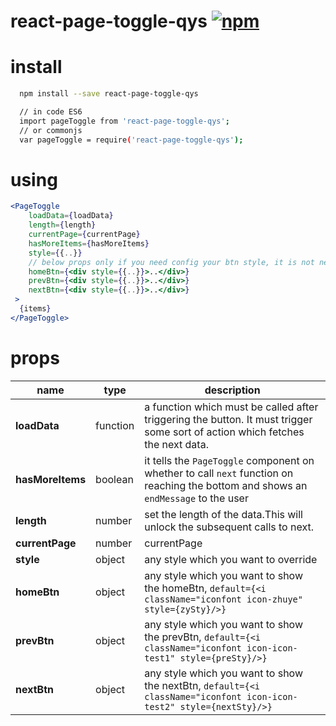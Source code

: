 # react-page-toggle-qys [![npm](https://img.shields.io/npm/v/react-infinite-scroll-component.svg?style=flat-square)](https://www.npmjs.com/package/react-page-toggle-qys)



# install
```bash
  npm install --save react-page-toggle-qys

  // in code ES6
  import pageToggle from 'react-page-toggle-qys';
  // or commonjs
  var pageToggle = require('react-page-toggle-qys');
```

# using

```jsx
<PageToggle
    loadData={loadData}
    length={length}
    currentPage={currentPage}
    hasMoreItems={hasMoreItems}
    style={{..}} 
    // below props only if you need config your btn style, it is not necessary, it has default style
    homeBtn={<div style={{..}}>..</div>}
    prevBtn={<div style={{..}}>..</div>}
    nextBtn={<div style={{..}}>..</div>}
 >
  {items}
</PageToggle>
```

# props
name | type | description
-----|------|------------
**loadData** | function | a function which must be called after triggering the button. It must trigger some sort of action which fetches the next data. 
**hasMoreItems** | boolean | it tells the `PageToggle` component on whether to call `next` function on reaching the bottom and shows an `endMessage` to the user
**length** | number | set the length of the data.This will unlock the subsequent calls to next.
**currentPage** | number | currentPage
**style** | object | any style which you want to override
**homeBtn** | object | any style which you want to show the homeBtn, `default={<i className="iconfont icon-zhuye" style={zySty}/>}`
**prevBtn** | object | any style which you want to show the prevBtn, `default={<i className="iconfont icon-icon-test1" style={preSty}/>}`
**nextBtn** | object | any style which you want to show the nextBtn, `default={<i className="iconfont icon-icon-test2" style={nextSty}/>}`
